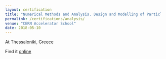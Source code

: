 ```yaml
---
layout: certification
title: "Numerical Methods and Analysis, Design and Modelling of Particle Accelerators"
permalink: /certifications/analysis/
venue: "CERN Accelerator School"
date: 2018-05-10
---
```


At Thessaloniki, Greece


Find it [online](https://indico.cern.ch/event/759124/)
